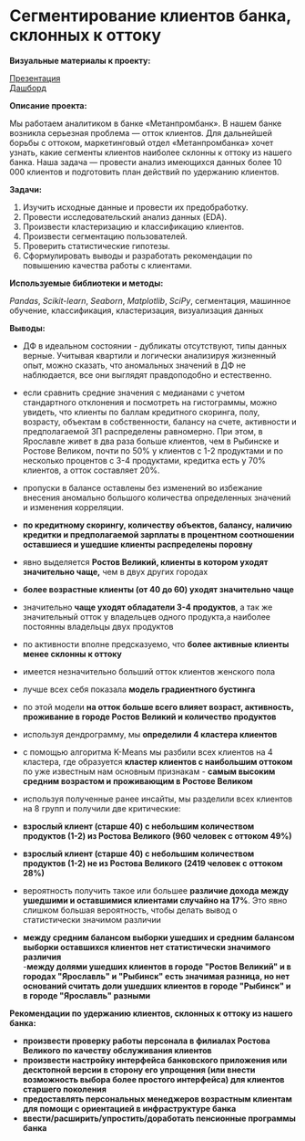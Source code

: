 ﻿# Сегментирование клиентов банка, склонных к оттоку

**Визуальные материалы к проекту:**
 
[Презентация](https://drive.google.com/file/d/1AmYJgXn5s3X2bTRyOlIHj3ciMnk2c_ov/view?usp=sharing)  
[Дашборд](https://public.tableau.com/app/profile/sergey7413/viz/Diplom_dashbord/sheet3)

**Описание проекта:** 

Мы работаем аналитиком в банке  «Метанпромбанк».
В нашем банке возникла серьезная проблема — отток клиентов. Для дальнейшей борьбы с оттоком, маркетинговый отдел «Метанпромбанка» хочет узнать, какие сегменты клиентов наиболее склонны к оттоку из нашего банка. Наша задача — провести анализ имеющихся данных более 10 000 клиентов и подготовить план действий по удержанию клиентов.

**Задачи:**

1. Изучить исходные данные и провести их предобработку.
2. Провести исследовательский анализ данных (EDA).
3. Произвести кластеризацию и классификацию клиентов.
4. Произвести сегментацию пользователей.
5. Проверить статистические гипотезы.
6. Сформулировать выводы и разработать рекомендации по повышению качества работы с клиентами.

**Используемые библиотеки и методы:** 

*Pandas*, *Scikit-learn*, *Seaborn*, *Matplotlib*, *SciPy*, сегментация, машинное обучение, классификация, кластеризация, визуализация данных 

**Выводы:**

- ДФ в идеальном состоянии - дубликаты отсутствуют, типы данных верные. Учитывая квартили и логически анализируя жизненный опыт, можно сказать, что аномальных значений в ДФ не наблюдается, все они выглядят правдоподобно и естественно.
- если сравнить средние значения с медианами с учетом стандартного отклонения и посмотреть на гистограммы, можно увидеть, что клиенты по баллам кредитного скоринга, полу, возрасту, объектам в собственности, балансу на счете, активности и предполагаемой ЗП распределены равномерно. При этом, в Ярославле живет в два раза больше клиентов, чем в Рыбинске и Ростове Великом, почти по 50% у клиентов с 1-2 продуктами и по несколько процентов с 3-4 продуктами, кредитка есть у 70% клиентов, а отток составляет 20%.
    
    
- пропуски в балансе оставлены без изменений во избежание внесения аномально большого количества определенных значений и изменения корреляции.
    
    
- **по кредитному скорингу, количеству объектов, балансу, наличию кредитки и предполагаемой зарплаты в процентном соотношении оставшиеся и ушедшие клиенты распределены поровну**  
- явно выделяется **Ростов Великий, клиенты в котором уходят значительно чаще,** чем в двух других городах  
- **более возрастные клиенты (от 40 до 60) уходят значительно чаще**  
- значительно **чаще уходят обладатели 3-4 продуктов**, а так же значительный отток у владельцев одного продукта,а наиболее постоянны владельцы двух продуктов  
- по активности вполне предсказуемо, что **более активные клиенты менее склонны к оттоку**  
- имеется незначительно больший отток клиентов женского пола
    

- лучше всех себя показала **модель градиентного бустинга**
- по этой модели **на отток больше всего влияет возраст, активность, проживание в городе Ростов Великий и количество продуктов**
- используя дендрограмму, мы **определили 4 кластера клиентов**
- с помощью алгоритма K-Means мы разбили всех клиентов на 4 кластера, где образуется **кластер клиентов с наибольшим оттоком** по уже известным нам основным признакам - **самым высоким средним возрастом и проживающим в Ростове Великом**
    
    
- используя полученные ранее инсайты, мы разделили всех клиентов на 8 групп и получили две критические:    
 - **взрослый клиент (старше 40) с небольшим количеством продуктов (1-2) из Ростова Великого (960 человек с оттоком 49%)**
 - **взрослый клиент (старше 40) с небольшим количеством продуктов (1-2) не из Ростова Великого (2419 человек с оттоком 28%)**
    
        
- вероятность получить такое или большее **различие дохода между ушедшими и оставшимися клиентами случайно на 17%**. Это явно слишком большая вероятность, чтобы делать вывод о статистически значимом различии  
- **между средним балансом выборки ушедших и средним балансом выборки оставшихся клиентов нет статистически значимого различия**  
-**между долями ушедших клиентов в городе "Ростов Великий" и в городах "Ярославль" и "Рыбинск" есть значимая разница, но нет оснований считать доли ушедших клиентов в городе "Рыбинск" и в городе "Ярославль" разными**
    
**Рекомендации по удержанию клиентов, склонных к оттоку из нашего банка:**     

- **произвести проверку работы персонала в филиалах Ростова Великого по качеству обслуживания клиентов**
- **произвести настройку интерфейса банковского приложения или десктопной версии в сторону его упрощения (или внести возможность выбора более простого интерфейса) для клиентов старшего поколения**
- **предоставлять персональных менеджеров возрастным клиентам для помощи с ориентацией в инфраструктуре банка**
- **ввести/расширить/упростить/доработать пенсионные программы банка**